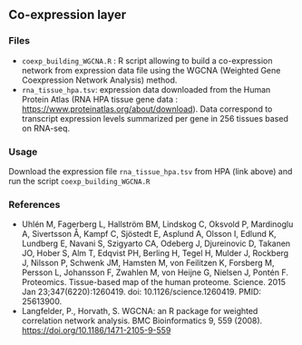 ## Co-expression layer

### Files

* ```coexp_building_WGCNA.R``` : R script allowing to build a co-expression network from expression data file using the WGCNA (Weighted Gene Coexpression Network Analysis) method. 
* ```rna_tissue_hpa.tsv```: expression data downloaded from the Human Protein Atlas (RNA HPA tissue gene data : https://www.proteinatlas.org/about/download). Data correspond to transcript expression levels summarized per gene in 256 tissues based on RNA-seq.

### Usage

Download the expression file ```rna_tissue_hpa.tsv``` from HPA (link above) and run the script ```coexp_building_WGCNA.R```

### References

- Uhlén M, Fagerberg L, Hallström BM, Lindskog C, Oksvold P, Mardinoglu A, Sivertsson Å, Kampf C, Sjöstedt E, Asplund A, Olsson I, Edlund K, Lundberg E, Navani S, Szigyarto CA, Odeberg J, Djureinovic D, Takanen JO, Hober S, Alm T, Edqvist PH, Berling H, Tegel H, Mulder J, Rockberg J, Nilsson P, Schwenk JM, Hamsten M, von Feilitzen K, Forsberg M, Persson L, Johansson F, Zwahlen M, von Heijne G, Nielsen J, Pontén F. Proteomics. Tissue-based map of the human proteome. Science. 2015 Jan 23;347(6220):1260419. doi: 10.1126/science.1260419. PMID: 25613900.
- Langfelder, P., Horvath, S. WGCNA: an R package for weighted correlation network analysis. BMC Bioinformatics 9, 559 (2008). https://doi.org/10.1186/1471-2105-9-559